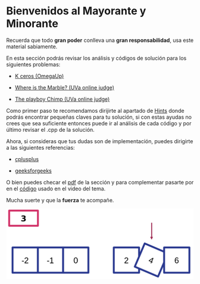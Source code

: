 # Bienvenidos al Mayorante y Minorante 


Recuerda que todo **gran poder** conlleva una **gran responsabilidad**, usa este material sabiamente. 

En esta sección podrás revisar los análisis y códigos de solución para los siguientes problemas:

+ [K ceros (OmegaUp)](https://omegaup.com/arena/problem/kceros/#problems)

+ [Where is the Marble? (UVa online judge)](https://onlinejudge.org/index.php?option=com_onlinejudge&Itemid=8&page=show_problem&problem=1415)

+ [The playboy Chimp (UVa online judge)](https://onlinejudge.org/index.php?option=com_onlinejudge&Itemid=8&category=661&page=show_problem&problem=1552)

Como primer paso te recomendamos dirijirte al apartado de [Hints](https://github.com/CPCESFM/Material-Apoyo-Tutoriales/blob/master/sort/Hints.md) donde podrás encontrar pequeñas claves para tu solución, si con estas ayudas no crees que sea suficiente entonces puede ir al análisis de cada código y por último revisar el .cpp de la solución.

Ahora, si consideras que tus dudas son de implementación, puedes dirigirte a las siguientes referencias:

+ [cplusplus](http://www.cplusplus.com/reference/algorithm/upper_bound/)

+ [geeksforgeeks](https://www.geeksforgeeks.org/lower_bound-in-cpp/)

O bien puedes checar el [pdf](https://github.com/CPCESFM/Material-Apoyo-Tutoriales/blob/master/sort/sort.pdf) de la sección y para complementar pasarte por en
el [código](https://github.com/CPCESFM/Material-Apoyo-Tutoriales/blob/master/sort/SortFunctions.cpp) usado en el video del tema. 

Mucha suerte y que la **fuerza** te acompañe. 

![](https://github.com/CPCESFM/Material-Apoyo-Tutoriales/blob/master/commun/upper_and_lower_boud.png)

